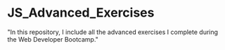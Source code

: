 # JS_Advanced_Exercises
"In this repository, I include all the advanced exercises I complete during the Web Developer Bootcamp."
